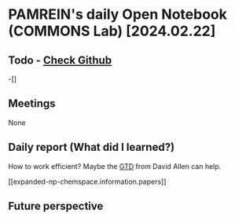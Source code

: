 
# PAMREIN's daily Open Notebook (COMMONS Lab) [2024.02.22]

## Todo - [Check Github](https://github.com/orgs/commons-research/projects/2/views/1)
-[]


## Meetings
None


## Daily report (What did I learned?)
How to work efficient? Maybe the [GTD](https://en.wikipedia.org/wiki/Getting_Things_Done) from David Allen can help.  

[[expanded-np-chemspace.information.papers]]



## Future perspective
